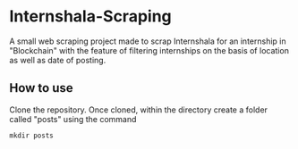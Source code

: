 # Internshala-Scraping

A small web scraping project made to scrap Internshala for an internship in "Blockchain" with the feature of filtering internships on the basis of location as well as date of posting.

## How to use 

Clone the repository. Once cloned, within the directory create a folder called "posts" using the command 
```
mkdir posts
```
